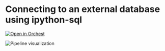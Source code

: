# Connecting to an external database using ipython-sql

[![Open in Orchest](https://github.com/orchest/orchest-examples/raw/main/imgs/open_in_orchest.svg)](https://cloud.orchest.io/?import_url=https://github.com/astrojuanlu/orchest-ipython-sql/)

![Pipeline visualization](https://pviz.orchest.io/?pipeline=https://github.com/astrojuanlu/orchest-ipython-sql/blob/master/main.orchest)
